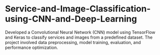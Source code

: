 # Service-and-Image-Classification-using-CNN-and-Deep-Learning
Developed a Convolutional Neural Network (CNN) model using TensorFlow and Keras to classify services and images from a predefined dataset. The project involved data preprocessing, model training, evaluation, and performance optimization. 
